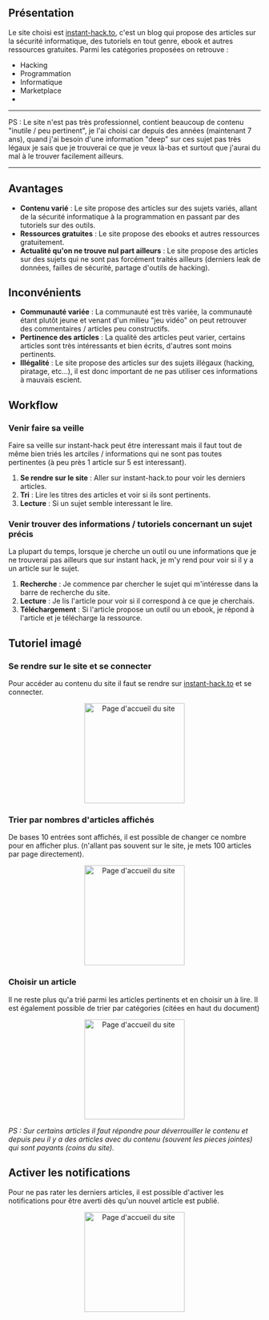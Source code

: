 ## Présentation

Le site choisi est [instant-hack.to](instant-hack.to), c'est un blog qui propose des articles sur la sécurité informatique, des tutoriels en tout genre, ebook et autres ressources gratuites.
Parmi les catégories proposées on retrouve :
- Hacking
- Programmation
- Informatique
- Marketplace
- 
---

PS : Le site n'est pas très professionnel, contient beaucoup de contenu "inutile / peu pertinent", je l'ai choisi car depuis des années (maintenant 7 ans), quand j'ai besoin d'une information "deep" sur ces sujet pas très légaux je sais que je trouverai ce que je veux là-bas et surtout que j'aurai du mal à le trouver facilement ailleurs.

---

## Avantages

- **Contenu varié** : Le site propose des articles sur des sujets variés, allant de la sécurité informatique à la programmation en passant par des tutoriels sur des outils.
- **Ressources gratuites** : Le site propose des ebooks et autres ressources gratuitement.
- **Actualité qu'on ne trouve nul part ailleurs** : Le site propose des articles sur des sujets qui ne sont pas forcément traités ailleurs (derniers leak de données, failles de sécurité, partage d'outils de hacking).

## Inconvénients
- **Communauté variée** : La communauté est très variée, la communauté étant plutôt jeune et venant d'un milieu "jeu vidéo" on peut retrouver des commentaires / articles peu constructifs.
- **Pertinence des articles** : La qualité des articles peut varier, certains articles sont très intéressants et bien écrits, d'autres sont moins pertinents.
- **Illégalité** : Le site propose des articles sur des sujets illégaux (hacking, piratage, etc...), il est donc important de ne pas utiliser ces informations à mauvais escient.

## Workflow

### Venir faire sa veille
Faire sa veille sur instant-hack peut être interessant mais il faut tout de même bien triés les artciles / informations qui ne sont pas toutes pertinentes (à peu près 1 article sur 5 est interessant).

1. **Se rendre sur le site** : Aller sur instant-hack.to pour voir les derniers articles.
2. **Tri** : Lire les titres des articles et voir si ils sont pertinents.
3. **Lecture** : Si un sujet semble interessant le lire.


### Venir trouver des informations / tutoriels concernant un sujet précis

La plupart du temps, lorsque je cherche un outil ou une informations que je ne trouverai pas ailleurs que sur instant hack, je m'y rend pour voir si il y a un article sur le sujet.

1. **Recherche** : Je commence par chercher le sujet qui m'intéresse dans la barre de recherche du site.
2. **Lecture** : Je lis l'article pour voir si il correspond à ce que je cherchais.
3. **Téléchargement** : Si l'article propose un outil ou un ebook, je répond à l'article et je télécharge la ressource.


## Tutoriel imagé

### Se rendre sur le site et se connecter
Pour accéder au contenu du site il faut se rendre sur [instant-hack.to](instant-hack.to) et se connecter.
<div align="center">
  <img src="images/site_specialisées/1.png" alt="Page d'accueil du site" width="200">
</div>

### Trier par nombres d'articles affichés
De bases 10 entrées sont affichés, il est possible de changer ce nombre pour en afficher plus. (n'allant pas souvent sur le site, je mets 100 articles par page directement).
<div align="center">
  <img src="images/site_specialisées/2.png" alt="Page d'accueil du site" width="200">
</div>

### Choisir un article
Il ne reste plus qu'a trié parmi les articles pertinents et en choisir un à lire.
Il est également possible de trier par catégories (citées en haut du document)
<div align="center">
  <img src="images/site_specialisées/3.png" alt="Page d'accueil du site" width="200">
</div>

_PS : Sur certains articles il faut répondre pour déverrouiller le contenu et depuis peu il y a des articles avec du contenu (souvent les pieces jointes) qui sont payants (coins du site)._

## Activer les notifications
Pour ne pas rater les derniers articles, il est possible d'activer les notifications pour être averti dès qu'un nouvel article est publié.
<div align="center">
  <img src="images/site_specialisées/4.png" alt="Page d'accueil du site" width="200">
</div>
